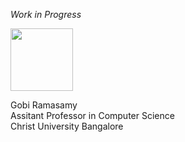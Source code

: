 *Work in Progress*  

<img src="https://www.pngitem.com/pimgs/m/207-2073499_translate-platform-from-english-to-spanish-work-in.png" width="100" height="100" />

Gobi Ramasamy  
Assitant Professor in Computer Science  
Christ University Bangalore  
